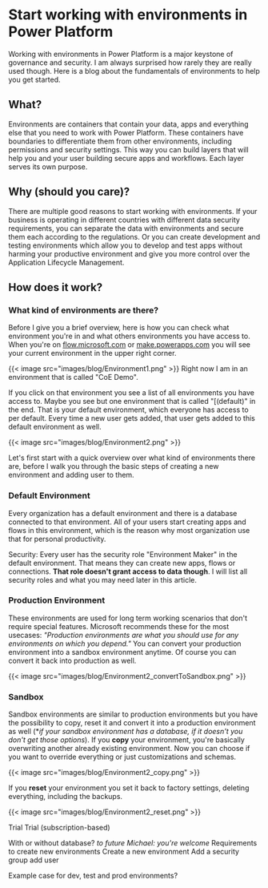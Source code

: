 # Start working with environments in Power Platform

Working with environments in Power Platform is a major keystone of governance and security. I am always surprised how rarely they are really used though. Here is a blog about the fundamentals of environments to help you get started.

## What?

Environments are containers that contain your data, apps and everything else that you need to work with Power Platform. These containers have boundaries to differentiate them from other environments, including permissions and security settings.
This way you can build layers that will help you and your user building secure apps and workflows. Each layer serves its own purpose.

## Why (should you care)?

There are multiple good reasons to start working with environments. If your business is operating in different countries with different data security requirements, you can separate the data with environments and secure them each according to the regulations.
Or you can create development and testing environments which allow you to develop and test apps without harming your productive environment and give you more control over the Application Lifecycle Management.

## How does it work?

### What kind of environments are there?

Before I give you a brief overview, here is how you can check what environment you're in and what others environments you have access to. When you're on [flow.microsoft.com](www.flow.powerapps.com) or [make.powerapps.com](www.make.powerapps.com) you will see your current environment in the upper right corner.

{{< image src="images/blog/Environment1.png" >}}
Right now I am in an environment that is called "CoE Demo".

If you click on that environment you see a list of all environments you have access to. Maybe you see but one environment that is called "[(default)" in the end. That is your default environment, which everyone has access to per default. Every time a new user gets added,  that user gets added to this default environment as well. 

{{< image src="images/blog/Environment2.png" >}}

Let's first start with a quick overview over what kind of environments there are, before I walk you through the basic steps of creating a new environment and adding user to them.

### Default Environment

Every organization has a default environment and there is a database connected to that environment. All of your users start creating apps and flows in this environment, which is the reason why most organization use that for personal productivity.

Security: Every user has the security role "Environment Maker" in the default environment. That means they can create new apps, flows or connections. **That role doesn't grant access to data though**. I will list all security roles and what you may need later in this article.

### Production Environment

These environments are used for long term working scenarios that don't require special features. Microsoft recommends these for the most usecases: *"Production environments are what you should use for any environments on which you depend."*
You can convert your production environment into a sandbox environment anytime. Of course you can convert it back into production as well.

{{< image src="images/blog/Environment2_convertToSandbox.png" >}}

### Sandbox

Sandbox environments are similar to production environments but you have the possibility to copy, reset it and convert it into a production environment as well (**if your sandbox environment has a database, if it doesn't you don't get those options*).
If you **copy** your environment, you're basically overwriting another already existing environment. Now you can choose if you want to override everything or just customizations and schemas.

{{< image src="images/blog/Environment2_copy.png" >}}

If you **reset** your environment you set it back to factory settings, deleting everything, including the backups.

{{< image src="images/blog/Environment2_reset.png" >}}

Trial
Trial (subscription-based)


With or without database?
*to future Michael: you're welcome*
Requirements to create new environments
Create a new environment
Add a security group
add user

Example case for dev, test and prod environments?
